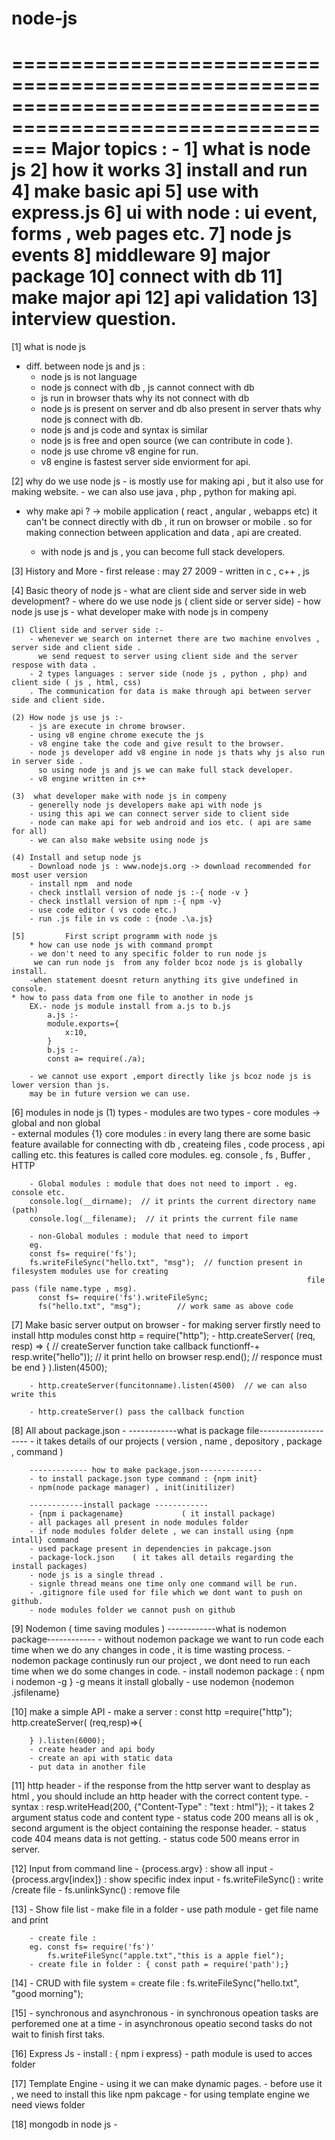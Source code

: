 # node-js
===========================================================================================================
Major topics : -
1] what is node js
2] how it works
3] install and run 
4] make basic api
5] use with express.js
6] ui with node : ui event, forms , web pages etc.
7] node js events 
8] middleware
9] major package
10] connect with db
11] make major api
12] api validation
13] interview question.
===========================================================================================================
[1]                    what is node js
* diff. between node js and js :
    - node js is not language 
    - node js connect with db , js cannot connect with db
    - js run in browser thats why its not connect with db
    - node js is present on server and db also present in server thats why node js connect with db.
    - node js and js code and syntax is similar
    - node js is free and open source (we can contribute in code ).
    - node js use chrome v8 engine for run.
    - v8 engine is fastest server side enviorment for api.

[2]                  why do we use node js
    - is mostly use for making api , but it also use for making website.
    - we can also use java , php , python for making api.
* why make api ? 
    -> mobile application ( react , angular , webapps etc) it can't be connect directly  with db , it run on browser or mobile . so for making connection between application and data  , api are created.

    - with node js and js , you can become full stack developers.

[3]             History  and More 
    - first release : may 27 2009
    - written in c , c++ , js


[4]         Basic theory of node js
    - what are client side and server side in web  development?
    - where do we use node js ( client side or server side)
    - how node js use js
    - what developer make with node js in compeny

    (1) Client side and server side :-
        - whenever we search on internet there are two machine envolves , server side and client side .
          we send request to server using client side and the server respose with data . 
        - 2 types languages : server side (node js , python , php) and client side ( js , html, css)
        . The communication for data is make through api between server side and client side.
    
    (2) How node js use js :-
        - js are execute in chrome browser. 
        - using v8 engine chrome execute the js
        - v8 engine take the code and give result to the browser.
        - node js developer add v8 engine in node js thats why js also run in server side . 
          so using node js and js we can make full stack developer.
        - v8 engine written in c++

    (3)  what developer make with node js in compeny
        - generelly node js developers make api with node js
        - using this api we can connect server side to client side
        - node can make api for web android and ios etc. ( api are same for all) 
        - we can also make website using node js

    (4) Install and setup node js 
        - Download node js : www.nodejs.org -> download recommended for most user version
        - install npm  and node
        - check instlall version of node js :-{ node -v }
        - check instlall version of npm :-{ npm -v}
        - use code editor ( vs code etc.)
        - run .js file in vs code : {node .\a.js}
    
    [5]         First script programm with node js
        * how can use node js with command prompt
        - we don't need to any specific folder to run node js 
         we can run node js  from any folder bcoz node js is globally install.
        -when statement doesnt return anything its give undefined in console.
    * how to pass data from one file to another in node js
        EX.- node js module install from a.js to b.js
            a.js :- 
            module.exports={
                x:10,
            }
            b.js :-
            const a= require(./a); 

        - we cannot use export ,emport directly like js bcoz node js is lower version than js.
        may be in future version we can use.

[6]        modules in node js
    (1) types 
        - modules are two types 
        - core modules -> global and non global  
        - external modules
        {1} core modules : in every lang there are some basic feature available for connecting with db , createing files , code process , api calling  etc.   this features is called core modules.
        eg. console , fs , Buffer , HTTP 

        - Global modules : module that does not need to import . eg. console etc.
        console.log(__dirname);  // it prints the current directory name (path)
        console.log(__filename);  // it prints the current file name

        - non-Global modules : module that need to import 
        eg. 
        const fs= require('fs');
        fs.writeFileSync("hello.txt", "msg");  // function present in filesystem modules use for creating
                                                                      file  pass (file name.type , msg).
          const fs= require('fs').writeFileSync;
          fs("hello.txt", "msg");        // work same as above code

[7]         Make basic server output on browser
        - for making server firstly need to install http modules 
            const http = require("http");
        - http.createServer( (req, resp) => {            // createServer function take callback functionff-+
             resp.write("hello")); // it print hello on browser
             resp.end();              // responce must be end 
        }
        ).listen(4500);

        - http.createServer(funcitonname).listen(4500)  // we can also write this 

        - http.createServer() pass the callback function 

[8]         All about package.json
        - ------------what is package file--------------------
        - it takes details of our projects ( version , name , depository , package , command )

        ------------- how to make package.json--------------
        - to install package.json type command : {npm init}         
        - npm(node package manager) , init(initilizer)

        ------------install package ------------
        - {npm i packagename}             ( it install package)
        - all packages all present in node modules folder
        - if node modules folder delete , we can install using {npm intall} command 
        - used package present in dependencies in pakcage.json
        - package-lock.json    ( it takes all details regarding the install packages)
        - node js is a single thread .
        - signle thread means one time only one command will be run.
        - .gitignore file used for file which we dont want to push on github.
        - node modules folder we cannot push on github

[9]    Nodemon  ( time saving modules )
        ------------what is nodemon package------------
        - without nodemon package we want to run code each time when we do any changes in code , it is time wasting process.
        - nodemon package continusly run our project , we dont need to run each time when we do some changes in code.
        - install nodemon package : { npm i nodemon -g }     -g means it install globally
        - use nodemon {nodemon .jsfilename}

 [10]   make a simple API
        - make a server :
        const http =require("http");
        http.createServer( (req,resp)=>{

        } ).listen(6000);
        - create header and api body
        - create an api with static data
        - put data in another file

[11]    http header
        - if the response from the http server want to desplay as html , you should include an http header with the correct content type.
        - syntax : resp.writeHead(200, {"Content-Type" : "text : html"}); 
        - it takes 2 argument status code and content type
        - status code 200 means all is ok , second argument is the object containing the response header.
        - status code 404 means data is not getting.
        - status code 500 means error in server.

[12]    Input from command line 
        - {process.argv}          : show all input 
        - {process.argv[index]}   : show specific index input
        - fs.writeFileSync()  : write /create file
        - fs.unlinkSync()     : remove file

[13]    - Show file list
        - make file in a folder
        - use path module
        - get file name and print

        - create file :
        eg. const fs= require('fs')'
            fs.writeFileSync("apple.txt","this is a apple fiel");
        - create file in folder : { const path = require('path');}
[14]    - CRUD with file system
        = create file : fs.writeFileSync("hello.txt", "good morning");

[15]    - synchronous and asynchronous 
        - in synchronous opeation tasks are perforemed one at a time
        - in asynchronous opeatio second tasks do not wait to finish first taks.
        
[16]    Express Js
        - install : { npm i express}
        - path module is used to acces folder

[17]    Template Engine
        - using it we can make dynamic pages.
        - before use it , we need to install this like npm pakcage
        - for using template engine we need views folder

[18]    mongodb in node js
        - 
